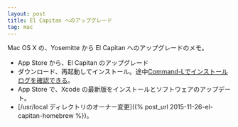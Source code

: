 ```yaml
---
layout: post
title: El Capitan へのアップグレード
tag: mac
---
```

Mac OS X の、Yosemitte から El Capitan へのアップグレードのメモ。

* App Store から、El Capitan のアップグレード
* ダウンロード、再起動してインストール。途中[Command-Lでインストールログを確認できる](http://www.softantenna.com/wp/mac/yosemite-upgrade-tips-for-homebrew/)。
* App Store で、Xcode の最新版をインストールとソフトウェアのアップデート。
* [/usr/local ディレクトリのオーナー変更]({% post_url 2015-11-26-el-capitan-homebrew %})。

